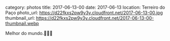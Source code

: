 category: photos 
title: 2017-06-13-00
date: 2017-06-13
location: Terreiro do Paço
photo_url: https://d22fkxs2pw9y3y.cloudfront.net/2017-06-13-00.jpg
thumbnail_url: https://d22fkxs2pw9y3y.cloudfront.net/2017-06-13-00-thumbnail.webp

Melhor do mundo.🦐🌞🌈           